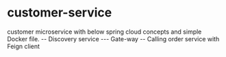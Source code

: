 # customer-service

customer microservice with below spring cloud concepts and simple Docker file.
-- Discovery service
--- Gate-way 
-- Calling order service with Feign client
